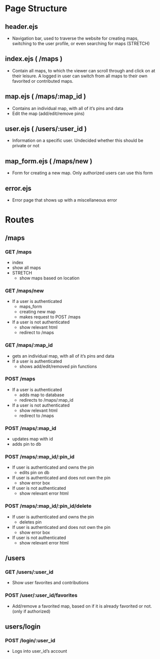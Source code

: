 # Page Structure
## header.ejs
  * Navigation bar, used to traverse the website for creating maps, switching to the user profile, or even searching for maps (STRETCH)
## index.ejs  ( /maps )
* Contain all maps, to which the viewer can scroll through and click on at their leisure. A logged in user can switch from all maps to their own favorited or contributed maps.
## map.ejs ( /maps/:map_id )
* Contains an individual map, with all of it’s pins and data
* Edit the map (add/edit/remove pins)
## user.ejs ( /users/:user_id )
* Information on a specific user. Undecided whether this should be private or not
## map_form.ejs ( /maps/new )
* Form for creating a new map. Only authorized users can use this form
## error.ejs 
* Error page that shows up with a miscellaneous error

# Routes

## /maps
### GET /maps
* index
* show all maps
* STRETCH
  * show maps based on location
### GET /maps/new
* If a user is authenticated
  * maps_form
  * creating new map
  * makes request to POST /maps
* If a user is not authenticated
  * show relevant html
  * redirect to /maps
### GET /maps/:map_id
* gets an individual map, with all of it’s pins and data
* If a user is authenticated
  * shows add/edit/removed pin functions
### POST /maps
* If a user is authenticated
  * adds map to database
  * redirects to /maps/:map_id
* If a user is not authenticated
  * show relevant html
  * redirect to /maps
### POST /maps/:map_id
* updates map with id
* adds pin to db
### POST /maps/:map_id/:pin_id
* If user is authenticated and owns the pin
  * edits pin on db
* If user is authenticated and does not own the pin
  * show error box
* If user is not authenticated
  * show relevant error html
### POST /maps/:map_id/:pin_id/delete
* If user is authenticated and owns the pin
  * deletes pin
* If user is authenticated and does not own the pin
  * show error box
* If user is not authenticated
  * show relevant error html

## /users
### GET /users/:user_id
* Show user favorites and contributions
### POST /user/:user_id/favorites
* Add/remove a favorited map, based on if it is already favorited or not. (only if authorized)

## users/login
### POST /login/:user_id
* Logs into user_id’s account
